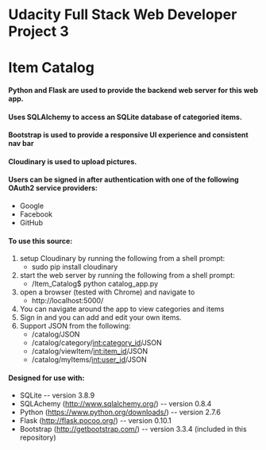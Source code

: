# Udacity Full Stack Web Developer Project 3

# Item Catalog

#### Python and Flask are used to provide the backend web server for this web app.
#### Uses SQLAlchemy to access an SQLite database of categoried items.
#### Bootstrap is used to provide a responsive UI experience and consistent nav bar
#### Cloudinary is used to upload pictures.

#### Users can be signed in after authentication with one of the following OAuth2 service providers:
* Google
* Facebook
* GitHub

#### To use this source:
1. setup Cloudinary by running the following from a shell prompt:
    * sudo pip install cloudinary
2. start the web server by running the following from a shell prompt:
    * /Item_Catalog$ python catalog_app.py
3. open a browser (tested with Chrome) and navigate to
    * http://localhost:5000/
4. You can navigate around the app to view categories and items
5. Sign in and you can add and edit your own items.
6. Support JSON from the following:
    * /catalog/JSON
    * /catalog/category/<int:category_id>/JSON
    * /catalog/viewItem/<int:item_id>/JSON
    * /catalog/myItems/<int:user_id>/JSON

#### Designed for use with:
* SQLite  -- version 3.8.9
* SQLAchemy (http://www.sqlalchemy.org/) -- version 0.8.4
* Python (https://www.python.org/downloads/) -- version 2.7.6
* Flask (http://flask.pocoo.org/) -- version 0.10.1
* Bootstrap (http://getbootstrap.com/) -- version 3.3.4 (included in this repository)
